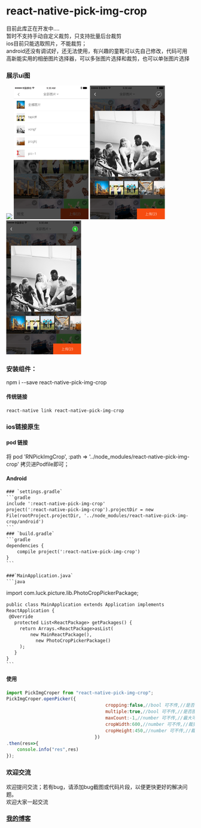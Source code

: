 # react-native-pick-img-crop
目前此库正在开发中....<BR/>
暂时不支持手动自定义裁剪，只支持批量后台裁剪<BR/>
ios目前只能选取照片，不能裁剪；<BR/>
android还没有调试好，还无法使用，有兴趣的童靴可以先自己修改，代码可用<BR/>
高新能实用的相册图片选择器，可以多张图片选择和裁剪，也可以单张图片选择

### 展示ui图
<p>
    <img src ="./showImg/select.png" 
          height="auto" width="200" />
    <img src ="./showImg/filter.png"
          height="auto" width="200"/>
    <img src ="./showImg/crop1.png"
         height="auto" width="200"/>
    <img src ="./showImg/crop2.png"
         height="auto" width="200"/>
</p>

<!--![选择图片](./showImg/select.png)
  ![筛选图片](./showImg/filter.png)
  ![裁剪图片1](./showImg/crop1.png)
  ![裁剪图片2](./showImg/crop2.png)
  源码 https://github.com/huxinguang/XGImagePickerController?tdsourcetag=s_pcqq_aiomsg
  -->
  
  ###  安装组件：
  npm i --save react-native-pick-img-crop
  
  #### 传统链接
    react-native link react-native-pick-img-crop
  
  ### ios链接原生
  #### pod 链接
  将 pod 'RNPickImgCrop', :path => '../node_modules/react-native-pick-img-crop' 拷贝进Podfile即可；
  
  #### Android
	### `settings.gradle`
    ```gradle
    include ':react-native-pick-img-crop'
    project(':react-native-pick-img-crop').projectDir = new File(rootProject.projectDir, '../node_modules/react-native-pick-img-crop/android')
    ```
	### `build.gradle`
    ```gradle
    dependencies {
        compile project(':react-native-pick-img-crop')
    }
    ```

	###`MainApplication.java`
    ```java
   import com.luck.picture.lib.PhotoCropPickerPackage;

    public class MainApplication extends Application implements ReactApplication {
     @Override
       protected List<ReactPackage> getPackages() {
         return Arrays.<ReactPackage>asList(
             new MainReactPackage(),
               new PhotoCropPickerPackage()
         );
       }
    }
    ```
  
#### 使用
  ```javascript
  import PickImgCroper from "react-native-pick-img-crop";
  PickImgCroper.openPicker({
                                       cropping:false,//bool 可不传,//是否剪辑图片 默认是false;flase时打开大图，true时进入裁剪控件
                                       multiple:true,//bool 可不传,//是否图片多选 默认是false；多选时显示先后选中顺序，取消其中任意一个选中按顺序缩减，单选只显示1，选中另一个则取消上一个选中
                                       maxCount:-1,//number 可不传,//最大可选数量，multiple为true此字段有效；不传或为-1时，选择数量不受限制
                                       cropWidth:600,//number 可不传,//裁剪宽度 cropping为true并且cropWidth和cropHeight同时为正整数时有效，不传或为小于0时，以最短边为准进行居中裁剪
                                       cropHeight:450,//number 可不传,//裁剪高度 cropping为true并且cropWidth和cropHeight同时为正整数时有效，不传或为小于0时，以最短边为准进行居中裁剪
                                   })
  .then(res=>{
      console.info("res",res)
  });

  ```
  
  
### 欢迎交流
欢迎提问交流；若有bug，请添加bug截图或代码片段，以便更快更好的解决问题。<br>
欢迎大家一起交流

### [我的博客](http://blog.sina.com.cn/s/articlelist_6078695441_0_1.html)

